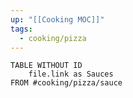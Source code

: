 ```yaml
---
up: "[[Cooking MOC]]"
tags:
  - cooking/pizza
---
```

```dataview
TABLE WITHOUT ID
	file.link as Sauces
FROM #cooking/pizza/sauce
``` 
